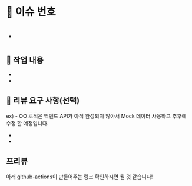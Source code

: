 # 🎯 이슈 번호

- #

## 🏁 작업 내용

-
-

## 💬 리뷰 요구 사항(선택)

ex) - OO 로직은 백엔드 API가 아직 완성되지 않아서 Mock 데이터 사용하고 추후에 수정 할 예정입니다.

-
-

## 프리뷰

아래 github-actions이 만들어주는 링크 확인하시면 될 것 같습니다!
